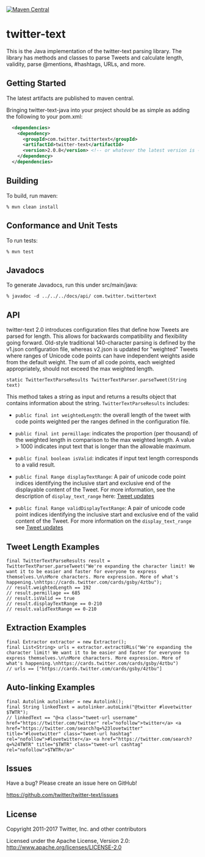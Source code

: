 
[![Maven Central](https://img.shields.io/maven-central/v/com.twitter.twittertext/twitter-text.svg)](http://search.maven.org/#search%7Cga%7C1%7Cg%3A%22com.twitter.twittertext%22%20AND%20a%3A%22twitter-text%22)

# twitter-text

This is the Java implementation of the twitter-text parsing library. The library has methods and classes to parse Tweets and calculate length, validity, parse @mentions, #hashtags, URLs, and more.

## Getting Started

The latest artifacts are published to maven central.

Bringing twitter-text-java into your project should be as simple as adding the following to your pom.xml:

```xml
  <dependencies>
    <dependency>
      <groupId>com.twitter.twittertext</groupId>
      <artifactId>twitter-text</artifactId>
      <version>2.0.8</version> <!-- or whatever the latest version is -->
    </dependency>
  </dependencies>
```

## Building

To build, run maven:

`% mvn clean install`

## Conformance and Unit Tests

To run tests:

`% mvn test`

## Javadocs

To generate Javadocs, run this under src/main/java:

`% javadoc -d ../../../docs/api/ com.twitter.twittertext`

## API

twitter-text 2.0 introduces configuration files that define how Tweets are parsed for length. This allows for backwards compatibility and flexibility going forward. Old-style traditional 140-character parsing is defined by the v1.json configuration file, whereas v2.json is updated for "weighted" Tweets where ranges of Unicode code points can have independent weights aside from the default weight. The sum of all code points, each weighted appropriately, should not exceed the max weighted length.

`static TwitterTextParseResults TwitterTextParser.parseTweet(String text)`

This method takes a string as input and returns a results object that contains information about the string. `TwitterTextParseResults` includes:

* `public final int weightedLength`: the overall length of the tweet with code points weighted per the ranges defined in the configuration file.

* `public final int permillage`: indicates the proportion (per thousand) of the weighted length in comparison to the max weighted length. A value > 1000 indicates input text that is longer than the allowable maximum.

* `public final boolean isValid`: indicates if input text length corresponds to a valid result.

* `public final Range displayTextRange`: A pair of unicode code point indices identifying the inclusive start and exclusive end of the displayable content of the Tweet. For more information, see the description of `display_text_range` here: [Tweet updates](https://developer.twitter.com/en/docs/tweets/tweet-updates)

* `public final Range validDisplayTextRange`: A pair of unicode code point indices identifying the inclusive start and exclusive end of the valid content of the Tweet. For more information on the `display_text_range` see [Tweet updates](https://developer.twitter.com/en/docs/tweets/tweet-updates)

## Tweet Length Examples

    final TwitterTextParseResults result = TwitterTextParser.parseTweet("We're expanding the character limit! We want it to be easier and faster for everyone to express themselves.\n\nMore characters. More expression. More of what's happening.\nhttps://cards.twitter.com/cards/gsby/4ztbu");
    // result.weightedLength == 192
    // result.permillage == 685
    // result.isValid == true
    // result.displayTextRange == 0-210
    // result.validTextRange == 0-210

## Extraction Examples

    final Extractor extractor = new Extractor();
    final List<String> urls = extractor.extractURLs("We're expanding the character limit! We want it to be easier and faster for everyone to express themselves.\n\nMore characters. More expression. More of what's happening.\nhttps://cards.twitter.com/cards/gsby/4ztbu")
    // urls == ["https://cards.twitter.com/cards/gsby/4ztbu"]

## Auto-linking Examples

    final Autolink autolinker = new Autolink();
    final String linkedText = autolinker.autoLink("@twitter #lovetwitter $TWTR");
    // linkedText == "@<a class="tweet-url username" href="https://twitter.com/twitter" rel="nofollow">twitter</a> <a href="https://twitter.com/search?q=%23lovetwitter" title="#lovetwitter" class="tweet-url hashtag" rel="nofollow">#lovetwitter</a> <a href="https://twitter.com/search?q=%24TWTR" title="$TWTR" class="tweet-url cashtag" rel="nofollow">$TWTR</a>"

## Issues

Have a bug? Please create an issue here on GitHub!

https://github.com/twitter/twitter-text/issues

## License

Copyright 2011-2017 Twitter, Inc. and other contributors

Licensed under the Apache License, Version 2.0: http://www.apache.org/licenses/LICENSE-2.0
